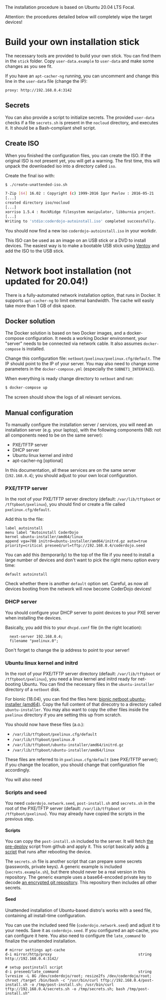 The installation procedure is based on Ubuntu 20.04 LTS Focal.

Attention: the procedures detailed below will completely wipe the target devices!

# Build your own installation stick

The necessary tools are provided to build your own stick. You can find them in the `stick` folder.
Copy `user-data.example` to `user-data` and make some changes as you see fit.

If you have an `apt-cacher-ng` running, you can uncomment and change this line in the `user-data` file (change the IP):

```text
proxy: http://192.168.0.4:3142
```

## Secrets

You can also provide a script to initialize secrets. The provided `user-data` checks if a file `secrets.sh` is present in the `nocloud` directory, and executes it. It should be a Bash-compliant shell script.

## Create ISO

When you finished the configuration files, you can create the ISO. If the original ISO is not present yet, you will get a warning. The first time, this will unpack the downloaded iso into a directory called `iso`.

Create the final iso with:

```bash
$ ./create-unattended-iso.sh

7-Zip [64] 16.02 : Copyright (c) 1999-2016 Igor Pavlov : 2016-05-21
[...]
created directory iso/nocloud
[...]
xorriso 1.5.4 : RockRidge filesystem manipulator, libburnia project.
[...]
Writing to 'stdio:coderdojo-autoinstall.iso' completed successfully.
```

You should now find a new iso `coderdojo-autoinstall.iso` in your workdir.

This ISO can be used as an image on an USB stick or a DVD to install devices. The easiest way is to make a bootable USB stick using [Ventoy](https://github.com/ventoy/Ventoy) and add the ISO to the USB stick.

# Network boot installation (not updated for 20.04!)

There is a fully-automated network installation option, that runs in Docker. It supports `apt-cacher-ng` to limit external bandwidth. The cache will easily take more than 1 GB of disk space.

## Docker solution

The Docker solution is based on two Docker images, and a docker-compose configuration. It needs a working Docker environment, your "server" needs to be connected via network cable. It also assumes `docker-compose` is installed.

Change this configuration file: `netboot/pxelinux/pxelinux.cfg/default`. The IP should point to the IP of your server.
You may also need to change some parameters in the `docker-compose.yml` (especially the `SUBNET1_INTERFACE`).

When everything is ready change directory to `netboot` and run:

```bash
$ docker-compose up
```

The screen should show the logs of all relevant services.

## Manual configuration

To manually configure the installation server / services, you will need an installation server (e.g. your laptop),
with the following components (NB: not all components need to be on the same server):

- PXE/TFTP server
- DHCP server
- Ubuntu linux kernel and initrd
- apt-cacher-ng [optional]

In this documentation, all these services are on the same server (`192.168.0.4`); you should adjust to your own local configuration.

### PXE/TFTP server

In the root of your PXE/TFTP server directory (default: `/var/lib/tftpboot` or `/tftpboot/pxelinux`), you should find or create a file called `pxelinux.cfg/default`.

Add this to the file:

```text
label autoinstall
menu label ^Autoinstall CoderDojo
kernel ubuntu-installer/amd64/linux
append vga=788 initrd=ubuntu-installer/amd64/initrd.gz auto=true priority=critical preseed/url=tftp://192.168.0.4/coderdojo.seed
```

You can add this (temporarily) to the top of the file if you need to install a large number of devices and don't want to pick the right menu option every time:

```
default autoinstall
```

Check whether there is another `default` option set. Careful, as now all devices booting from the network will now become CoderDojo devices!

### DHCP server

You should configure your DHCP server to point devices to your PXE server when installing the devices.

Basically, you add this to your `dhcpd.conf` file (in the right location):

```text
  next-server 192.168.0.4;
  filename "pxelinux.0";
```

Don't forget to change the ip address to point to your server!

### Ubuntu linux kernel and initrd

In the root of your PXE/TFTP server directory (default: `/var/lib/tftpboot` or `/tftpboot/pxelinux`), you need a linux kernel and initrd ready for net-booting Ubuntu.
You can find the necessary files in the `ubuntu-installer` directory of a `netboot` disk.

For bionic (18.04), you can find the files here: [bionic netboot ubuntu-installer (amd64)](https://github.com/CoderDojoRotselaar/bootstrapping/master/netboot/pxelinux/ubuntu-installer/). Copy the full content of that direcotry to a directory called `ubuntu-installer`. You may also want to copy the other files inside the `pxelinux` directory if you are setting this up from scratch.

You should now have these files (a.o.):

- `/var/lib/tftpboot/pxelinux.cfg/default`
- `/var/lib/tftpboot/pxelinux.0`
- `/var/lib/tftpboot/ubuntu-installer/amd64/initrd.gz`
- `/var/lib/tftpboot/ubuntu-installer/amd64/linux`

These files are referred to in `pxelinux.cfg/default` (see PXE/TFTP server); if you change the location, you should change that configuration file accordingly.

You will also need

### Scripts and seed

You need `coderdojo.network.seed`, `post-install.sh` and `secrets.sh` in the root of the PXE/TFTP server (default: `/var/lib/tftpboot` or `/tftpboot/pxelinux`). You may already have copied the scripts in the previous step.

#### Scripts

You can copy the `post-install.sh` included to the server. It will fetch [the pre-deploy](https://github.com/CoderDojoRotselaar/bootstrapping/blob/master/predeploy.sh) script from github and apply it. This script basically adds [a script](https://github.com/CoderDojoRotselaar/bootstrapping/blob/master/deploy.sh) that runs after rebooting the device.

The `secrets.sh` file is another script that can prepare some secrets (passwords, private keys). A generic example is included (`secrets.example.sh`), but there should never be a real version in this repository. The generic example uses a base64-encoded private key to decode [an encrypted git repository](https://github.com/CoderDojoRotselaar/secrets). This repository then includes all other secrets.

#### Seed

Unattended installation of Ubuntu-based distro's works with a seed file, containing all install-time configuration.

You can use the included seed file (`coderdojo.network.seed`) and adjust it to your needs. Save it as `coderdojo.seed`. If you configured an apt-cache, you can configure it here. You also need to configure the `late_command` to finalize the unattended installation.

```text
# mirror settings apt-cache
d-i mirror/http/proxy                                       string      http://192.168.0.4:3142/

# setup postinstall script
d-i preseed/late_command                                    string      lvresize -L 8G /dev/coderdojo/root; resize2fs /dev/coderdojo/root; chroot /target /bin/bash -c "/usr/bin/curl tftp://192.168.0.4/post-install.sh -o /tmp/post-install.sh; /usr/bin/curl tftp://192.168.0.4/secrets.sh -o /tmp/secrets.sh; bash /tmp/post-install.sh"
```
